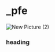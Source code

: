 # _pfe

![New Picture (2)](https://user-images.githubusercontent.com/61518854/97108281-ca69c180-16cc-11eb-87c7-1a7b82a449c1.jpg)

### heading
